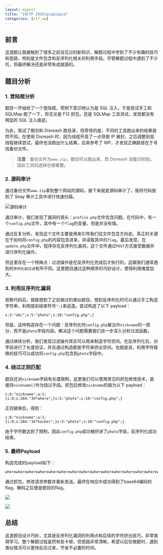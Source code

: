 ```yaml
---
layout: mypost
title: "[0CTF 2016]piapiapia"
categories: [ctf_wp]
---
```


## 前言

这道题让我接触到了很多之前没见过的新知识，解题过程中学到了不少有趣的技巧和思路，特别是文件包含和反序列化相关的利用手段。尽管解题过程中遇到了不少坑，但最终解决还是非常有成就感的。

## 题目分析

### 1. 登陆框分析

题目一开始给了一个登陆框，惯例下意识地认为是 SQL 注入，于是尝试手工和 SQLMap 跑了一下，但无论是 F12 抓包，还是 SQLMap 工具测试，发现都没有明显的 SQL 注入痕迹。

为此，我试了御剑和 Disreash 跑目录，但奇怪的是，不同的工具跑出来的结果居然不同。在使用 Disreash 时，因为线程开高了一点导致 IP 被封，之后调整到低线程继续尝试，最终也没跑出什么结果。后来参考了 WP，才发现正确路径在于寻找备份文件。

> **注意**：备份文件为`www.zip`，御剑可以跑出来，而 Disreash 没能识别到。因此工具的选择也很重要。

### 2. 源码审计

通过备份文件`www.zip`拿到整个网站的源码，接下来就是源码审计了。我将代码放到了 Seay 审计工具中进行快速扫描。

![源码审计](1.png)

通过审计，我们发现了漏洞的源头：`profile.php`文件包含问题。在代码中，有一个`config.php`文件，其中有一个`flag`的变量，但是并没有值。

通过反复分析，发现这个文件主要是用来引导我们往文件包含方向走。真正的关键在于如何将`config.php`的内容包含进来，并读取其中的`flag`。最后发现，在`update.php`文件中，程序存在反序列化漏洞，这个文件通过`POST`方式接受数据并进行序列化操作。

但这里存在一个特殊点：过滤操作是在反序列化完成后才执行的，这跟我们通常遇到的`序列化前过滤`有所不同。这里题目通过这种顺序的巧妙设计，使得利用难度加大。

### 3. 利用反序列化漏洞

观察代码后，我联想到了之前做过的类似题目，想到反序列化时可以通过手工构造字符串，利用提前结束符号`";}`来逃逸。尝试构造了以下 payload：

```
s:3:"abc";s:5:"photo";s:10:"config.php";}
```

但是，这样构造存在一个问题：反序列化时`config.php`被当作`nickname`的一部分，而不是`photo`字段内容。解决这个问题需要我们进一步深入分析过滤函数。

通过继续分析，我们发现过滤操作其实可以用来制造字符空间。在反序列化后，对字段进行了长度验证，并且通过构造膨胀字符来挤出空间。也就是说，利用字符替换的技巧可以成功将`config.php`包含到`photo`字段中。

### 4. 绕过正则匹配

题目还对`nickname`字段有长度限制，这里我们可以使用常见的抓包修改技术，直接将`nickname[]`作为绕过手段。抓包后修改`nickname`的值为以下 payload：

```
s:8:"nickname";a:1:{i:0;s:204:"34*where";}s:5:"photo";s:10:"config.php";}
```

正则替换后，得到：

```
s:8:"nickname";a:1:{i:0;s:204:"34*hacker";}s:5:"photo";s:10:"config.php";}
```

由于字符数达到了限制，因此`config.php`成功被挤进了`photo`字段，反序列化成功结束。

### 5. 最终Payload

构造完成的payload如下：

```
wherewherewherewherewherewherewherewherewherewherewherewherewherewherewherewherewherewherewherewherewherewherewherewherewherewherewherewherewhere";}s:5:"photo";s:10:"config.php";}
```
通过抓包，修改请求参数并重新发送。最终在响应中成功得到了base64编码的flag，解码之后便是题目的flag。

![](2.png)

![](3.png)

## 总结

这道题目设计巧妙，尤其是反序列化漏洞的利用点和后续的字符挤出技巧，非常值得学习。整个解题过程虽然有些卡顿，但思路非常清晰。希望以后在做题时，遇到类似情况可以更快反应过来，节省不必要的时间。